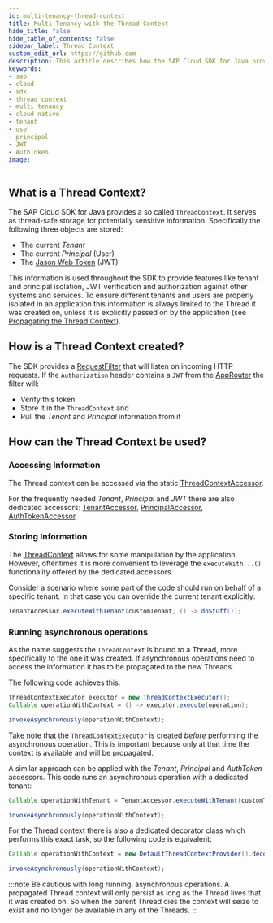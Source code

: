 ```yaml
---
id: multi-tenancy-thread-context
title: Multi Tenancy with the Thread Context
hide_title: false
hide_table_of_contents: false
sidebar_label: Thread Context
custom_edit_url: https://github.com
description: This article describes how the SAP Cloud SDK for Java provides an application context that is stored in a thread-safe manner and enables cloud native features to be used out of the box.
keywords:
- sap
- cloud
- sdk
- thread context
- multi tenancy
- cloud native
- tenant
- user
- principal
- JWT
- AuthToken
image:
---
```


## What is a Thread Context?

The SAP Cloud SDK for Java provides a so called `ThreadContext`. 
It serves as thread-safe storage for potentially sensitive information. 
Specifically the following three objects are stored:

- The current _Tenant_
- The current _Principal_ (User)
- The [Jason Web Token](https://jwt.io) (JWT)

This information is used throughout the SDK to provide features like tenant and principal isolation, JWT verification and authorization against other systems and services.
To ensure different tenants and users are properly isolated in an application this information is always limited to the Thread it was created on, unless it is explicitly passed on by the application (see [Propagating the Thread Context]()).

## How is a Thread Context created?

The SDK provides a [RequestFilter](https://help.sap.com/doc/b579bf8578954412aea2b458e8452201/1.0/en-US/com/sap/cloud/sdk/cloudplatform/servlet/RequestAccessorFilter.html) that will listen on incoming HTTP requests. 
If the `Authorization` header contains a `JWT` from the [AppRouter](https://blogs.sap.com/2020/04/03/sap-application-router/) the filter will:

- Verify this token
- Store it in the `ThreadContext` and
- Pull the _Tenant_ and _Principal_ information from it

## How can the Thread Context be used?

### Accessing Information

The Thread context can be accessed via the static [ThreadContextAccessor](https://help.sap.com/doc/b579bf8578954412aea2b458e8452201/1.0/en-US/com/sap/cloud/sdk/cloudplatform/thread/ThreadContextAccessor.html). 

For the frequently needed _Tenant_, _Principal_ and _JWT_ there are also dedicated accessors: [TenantAccessor](https://help.sap.com/doc/b579bf8578954412aea2b458e8452201/1.0/en-US/com/sap/cloud/sdk/cloudplatform/tenant/TenantAccessor.html), [PrincipalAccessor](https://help.sap.com/doc/b579bf8578954412aea2b458e8452201/1.0/en-US/com/sap/cloud/sdk/cloudplatform/security/principal/PrincipalAccessor.html), [AuthTokenAccessor](https://help.sap.com/doc/b579bf8578954412aea2b458e8452201/1.0/en-US/com/sap/cloud/sdk/cloudplatform/security/AuthTokenAccessor.html).

### Storing Information

The [ThreadContext](https://help.sap.com/doc/b579bf8578954412aea2b458e8452201/1.0/en-US/com/sap/cloud/sdk/cloudplatform/thread/ThreadContext.html) allows for some manipulation by the application.
However, oftentimes it is more convenient to leverage the `executeWith...()` functionality offered by the dedicated accessors.

Consider a scenario where some part of the code should run on behalf of a specific tenant.
In that case you can override the current tenant explicitly:

```java
TenantAccessor.executeWithTenant(customTenant, () -> doStuff());
```

### Running asynchronous operations

As the name suggests the `ThreadContext` is bound to a Thread, more specifically to the one it was created.
If asynchronous operations need to access the information it has to be propagated to the new Threads.

The following code achieves this:

```java
ThreadContextExecutor executor = new ThreadContextExecutor();
Callable operationWithContext = () -> executor.execute(operation);

invokeAsynchronously(operationWithContext);
```

Take note that the `ThreadContextExecutor` is created _before_ performing the asynchronous operation.
This is important because only at that time the context is available and will be propagated.

A similar approach can be applied with the _Tenant_, _Principal_ and _AuthToken_ accessors.
This code runs an asynchronous operation with a dedicated tenant:

```java
Callable operationWithTenant = TenantAccessor.executeWithTenant(customTenant, () -> operation);

invokeAsynchronously(operationWithContext);
```


For the Thread context there is also a dedicated decorator class which performs this exact task, so the following code is equivalent:

```java
Callable operationWithContext = new DefaultThreadContextProvider().decorate(operation);

invokeAsynchronously(operationWithContext);
```

:::note
Be cautious with long running, asynchronous operations. A propagated Thread context will only persist as long as the Thread lives that it was created on. So when the parent Thread dies the context will seize to exist and no longer be available in any of the Threads.
:::
